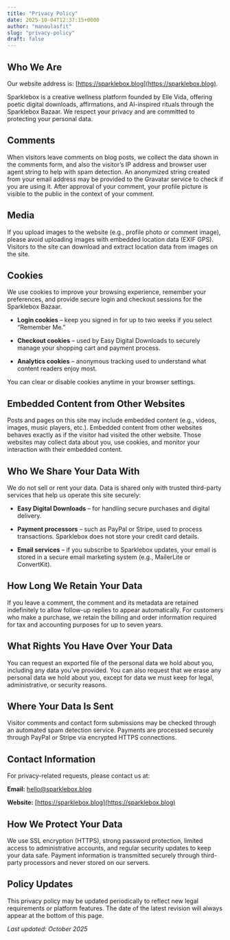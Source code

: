```yaml
---
title: "Privacy Policy"
date: 2025-10-04T12:37:15+0000
author: "manoulasfit"
slug: "privacy-policy"
draft: false
---
```


## Who We Are

Our website address is: [https://sparklebox.blog](https://sparklebox.blog).

Sparklebox is a creative wellness platform founded by Elle Vida, offering poetic digital downloads, affirmations, and AI-inspired rituals through the Sparklebox Bazaar. We respect your privacy and are committed to protecting your personal data.

## Comments

When visitors leave comments on blog posts, we collect the data shown in the comments form, and also the visitor’s IP address and browser user agent string to help with spam detection. An anonymized string created from your email address may be provided to the Gravatar service to check if you are using it. After approval of your comment, your profile picture is visible to the public in the context of your comment.

## Media

If you upload images to the website (e.g., profile photo or comment image), please avoid uploading images with embedded location data (EXIF GPS). Visitors to the site can download and extract location data from images on the site.

## Cookies

We use cookies to improve your browsing experience, remember your preferences, and provide secure login and checkout sessions for the Sparklebox Bazaar.

  - **Login cookies** – keep you signed in for up to two weeks if you select “Remember Me.”

  - **Checkout cookies** – used by Easy Digital Downloads to securely manage your shopping cart and payment process.

  - **Analytics cookies** – anonymous tracking used to understand what content readers enjoy most.

You can clear or disable cookies anytime in your browser settings.

## Embedded Content from Other Websites

Posts and pages on this site may include embedded content (e.g., videos, images, music players, etc.). Embedded content from other websites behaves exactly as if the visitor had visited the other website. Those websites may collect data about you, use cookies, and monitor your interaction with their embedded content.

## Who We Share Your Data With

We do not sell or rent your data. Data is shared only with trusted third-party services that help us operate this site securely:

  - **Easy Digital Downloads** – for handling secure purchases and digital delivery.

  - **Payment processors** – such as PayPal or Stripe, used to process transactions. Sparklebox does not store your credit card details.

  - **Email services** – if you subscribe to Sparklebox updates, your email is stored in a secure email marketing system (e.g., MailerLite or ConvertKit).

## How Long We Retain Your Data

If you leave a comment, the comment and its metadata are retained indefinitely to allow follow-up replies to appear automatically. For customers who make a purchase, we retain the billing and order information required for tax and accounting purposes for up to seven years.

## What Rights You Have Over Your Data

You can request an exported file of the personal data we hold about you, including any data you’ve provided. You can also request that we erase any personal data we hold about you, except for data we must keep for legal, administrative, or security reasons.

## Where Your Data Is Sent

Visitor comments and contact form submissions may be checked through an automated spam detection service. Payments are processed securely through PayPal or Stripe via encrypted HTTPS connections.

## Contact Information

For privacy-related requests, please contact us at:

**Email:** hello@sparklebox.blog

**Website:** [https://sparklebox.blog](https://sparklebox.blog)

## How We Protect Your Data

We use SSL encryption (HTTPS), strong password protection, limited access to administrative accounts, and regular security updates to keep your data safe. Payment information is transmitted securely through third-party processors and never stored on our servers.

## Policy Updates

This privacy policy may be updated periodically to reflect new legal requirements or platform features. The date of the latest revision will always appear at the bottom of this page.

*Last updated: October 2025*